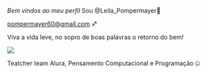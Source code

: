 *Bem vindos ao meu perfil* Sou @Leila_Pompermayer💙

pompermayer60@gmail.com  ♐

Viva a vida leve, no sopro de boas palavras o retorno do bem! 


![](https://media.tenor.com/2P9lqB6EdRcAAAAM/mm.gif)

Teatcher team Alura, Pensamento Computacional e Programação  🤐
